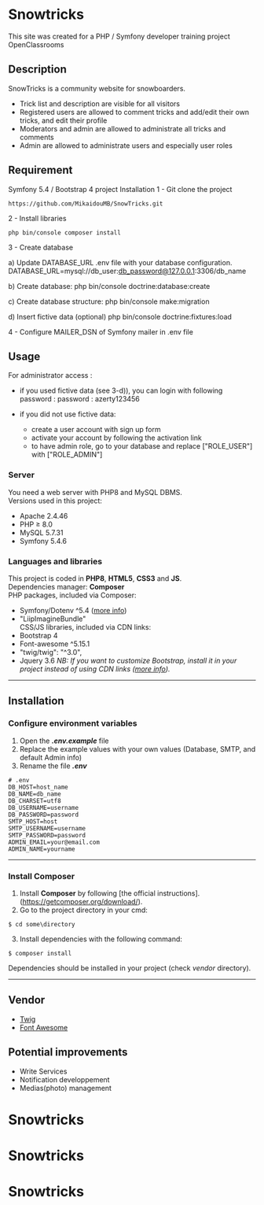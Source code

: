 # Snowtricks
This site was created for a PHP / Symfony developer training project OpenClassrooms

## Description
SnowTricks is a community website for snowboarders.

* Trick list and description are visible for all visitors
* Registered users are allowed to comment tricks and add/edit their own tricks, and edit their profile
* Moderators and admin are allowed to administrate all tricks and comments
* Admin are allowed to administrate users and especially user roles

## Requirement
Symfony 5.4 / Bootstrap 4 project
Installation
1 - Git clone the project

    https://github.com/MikaidouMB/SnowTricks.git
2 - Install libraries

    php bin/console composer install
3 - Create database

a) Update DATABASE_URL .env file with your database configuration.
            DATABASE_URL=mysql://db_user:db_password@127.0.0.1:3306/db_name
        
b) Create database:
            php bin/console doctrine:database:create
        
c) Create database structure:
            php bin/console make:migration
        
d) Insert fictive data (optional)
            php bin/console doctrine:fixtures:load
        
4 - Configure MAILER_DSN of Symfony mailer in .env file

## Usage
For administrator access :

- if you used fictive data (see 3-d)), you can login with following password :
        password : azerty123456
    
- if you did not use fictive data:
    - create a user account with sign up form
    - activate your account by following the activation link
    - to have admin role, go to your database and replace ["ROLE_USER"] with ["ROLE_ADMIN"]
    
### __Server__
You need a web server with PHP8 and MySQL DBMS.  
Versions used in this project:
* Apache 2.4.46
* PHP ≥ 8.0
* MySQL 5.7.31
* Symfony 5.4.6

### __Languages and libraries__
This project is coded in __PHP8__, __HTML5__, __CSS3__ and __JS__.  
Dependencies manager: __Composer__  
PHP packages, included via Composer:
* Symfony/Dotenv ^5.4 ([more info](https://github.com/symfony/dotenv)) 
* "LiipImagineBundle"  
  CSS/JS libraries, included via CDN links:
* Bootstrap 4
* Font-awesome ^5.15.1
* "twig/twig": "^3.0",
* Jquery 3.6
_NB: If you want to customize Bootstrap, install it in your project instead of using CDN links ([more info](https://getbootstrap.com/))._

---
## Installation

### __Configure environment variables__
1.  Open the ___.env.example___ file
2.  Replace the example values with your own values (Database, SMTP, and default Admin info)
3.  Rename the file ___.env___
```env
# .env
DB_HOST=host_name
DB_NAME=db_name
DB_CHARSET=utf8
DB_USERNAME=username
DB_PASSWORD=password
SMTP_HOST=host
SMTP_USERNAME=username
SMTP_PASSWORD=password
ADMIN_EMAIL=your@email.com
ADMIN_NAME=yourname
```
---  
### __Install Composer__
1.  Install __Composer__ by following [the official instructions].(https://getcomposer.org/download/).
2.  Go to the project directory in your cmd:
```
$ cd some\directory
```
3.  Install dependencies with the following command:
```
$ composer install
```
Dependencies should be installed in your project (check _vendor_ directory).

---
## Vendor
* [Twig](https://twig.symfony.com/doc/2.x/tags/if.html)
* [Font Awesome](https://fontawesome.com/)

## Potential improvements
* Write Services
* Notification developpement
* Medias(photo) management
# Snowtricks
# Snowtricks
# Snowtricks
